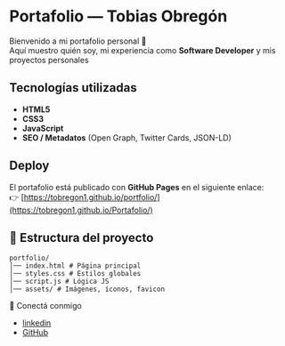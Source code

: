 # Portafolio — Tobias Obregón
Bienvenido a mi portafolio personal 🚀  
Aquí muestro quién soy, mi experiencia como **Software Developer** y mis proyectos personales

## Tecnologías utilizadas
- **HTML5**
- **CSS3**
- **JavaScript**
- **SEO / Metadatos** (Open Graph, Twitter Cards, JSON-LD)

## Deploy
El portafolio está publicado con **GitHub Pages** en el siguiente enlace:  
👉 [https://tobregon1.github.io/portfolio/](https://tobregon1.github.io/Portafolio/)

## 📂 Estructura del proyecto
```
portfolio/
│── index.html # Página principal
│── styles.css # Estilos globales
│── script.js # Lógica JS
│── assets/ # Imágenes, íconos, favicon
```

🔗 Conectá conmigo

- [linkedin](https://www.linkedin.com/in/tobiasobreg%C3%B3n-2o25t0b/)
- [GitHub](https://github.com/Tobregon1GitHub)
